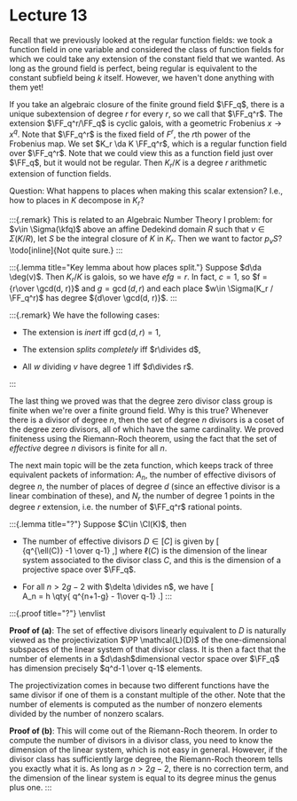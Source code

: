 # Lecture 13

Recall that we previously looked at the regular function fields: we took a function field in one variable and considered the class of function fields for which we could take any extension of the constant field that we wanted.
As long as the ground field is perfect, being regular is equivalent to the constant subfield being $k$ itself.
However, we haven't done anything with them yet!

If you take an algebraic closure of the finite ground field $\FF_q$, there is a unique subextension of degree $r$ for every $r$, so we call that $\FF_q^r$.
The extension $\FF_q^r/\FF_q$ is cyclic galois, with a geometric Frobenius $x\to x^q$.
Note that $\FF_q^r$ is the fixed field of $F^r$, the $r$th power of the Frobenius map.
We set $K_r \da K \FF_q^r$, which is a regular function field over $\FF_q^r$. 
Note that we could view this as a function field just over $\FF_q$, but it would not be regular.
Then $K_r/K$ is a degree $r$ arithmetic extension of function fields.

Question:
What happens to places when making this scalar extension?
I.e., how to places in $K$ decompose in $K_r$?

:::{.remark}
This is related to an Algebraic Number Theory I problem: for $v\in \Sigma(\kfq)$ above an affine Dedekind domain $R$ such that $v\in \Sigma(K/R)$, let $S$ be the integral closure of $K$ in $K_r$.
Then we want to factor $p_v S$?
\todo[inline]{Not quite sure.}
:::

:::{.lemma title="Key lemma about how places split."}
Suppose $d\da \deg(v)$.
Then $K_r/K$ is galois, so we have $efg=r$.
In fact, $c=1$, so $f = {r\over \gcd(d, r)}$ and $g = \gcd(d, r)$ and each place $w\in \Sigma(K_r / \FF_q^r)$ has degree ${d\over \gcd(d, r)}$.
:::

:::{.remark}
We have the following cases:

- The extension is *inert* iff $\gcd(d, r) = 1$,

- The extension *splits completely* iff $r\divides d$,

- All $w$ dividing $v$ have degree 1 iff $d\divides r$.

:::

The last thing we proved was that the degree zero divisor class group is finite when we're over a finite ground field.
Why is this true?
Whenever there is a divisor of degree $n$, then the set of degree $n$ divisors is a coset of the degree zero divisors, all of which have the same cardinality.
We proved finiteness using the Riemann-Roch theorem, using the fact that the set of *effective* degree $n$ divisors is finite for all $n$.

The next main topic will be the zeta function, which keeps track of three equivalent packets of information: $A_n$, the number of effective divisors of degree $n$, the number of places of degree $d$ (since an effective divisor is a linear combination of these), and $N_r$ the number of degree 1 points in the degree $r$ extension, i.e. the number of $\FF_q^r$ rational points.

:::{.lemma title="?"}
Suppose $C\in \Cl(K)$, then 

- The number of effective divisors $D \in [C]$ is given by 
\[  
{q^{\ell(C)} -1 \over q-1} 
,\]
  where $\ell(C)$ is the dimension of the linear system associated to the divisor class $C$, and this is the dimension of a projective space over $\FF_q$.

- For all $n>2g-2$ with $\delta \divides n$, we have
\[  
A_n = h \qty{ q^{n+1-g} - 1\over q-1}
.\]
:::

:::{.proof title="?"}
\envlist

**Proof of (a)**:
The set of effective divisors linearly equivalent to $D$ is naturally viewed as the projectivization $\PP \mathcal{L}(D)$ of the one-dimensional subspaces of the linear system of that divisor class.
It is then a fact that the number of elements in a $d\dash$dimensional vector space over $\FF_q$ has dimension precisely $q^d-1 \over q-1$ elements.

The projectivization comes in because two different functions have the same divisor if one of them is a constant multiple of the other.
Note that the number of elements is computed as the number of nonzero elements divided by the number of nonzero scalars.

**Proof of (b)**:
This will come out of the Riemann-Roch theorem.
In order to compute the number of divisors in a divisor class, you need to know the dimension of the linear system, which is not easy in general.
However, if the divisor class has sufficiently large degree, the Riemann-Roch theorem tells you exactly what it is.
As long as $n > 2g-2$, there is no correction term, and the dimension of the linear system is equal to its degree minus the genus plus one.
:::
